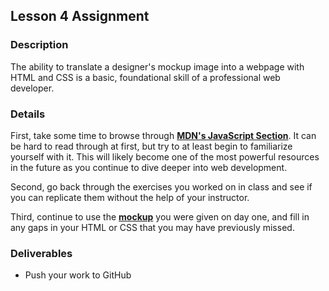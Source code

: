 ## Lesson 4 Assignment

### Description

The ability to translate a designer's mockup image into a webpage with HTML and CSS is a basic, foundational skill of a professional web developer.

### Details

First, take some time to browse through **[MDN's JavaScript Section](https://developer.mozilla.org/en-US/docs/Web/JavaScript)**. It can be hard to read through at first, but try to at least begin to familiarize yourself with it. This will likely become one of the most powerful resources in the future as you continue to dive deeper into web development.

Second, go back through the exercises you worked on in class and see if you can replicate them without the help of your instructor.

Third, continue to use the **[mockup](./images/day-1-mockup.jpg)** you were given on day one, and fill in any gaps in your HTML or CSS that you may have previously missed.

### Deliverables

* Push your work to GitHub
